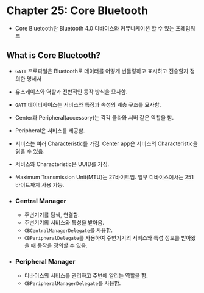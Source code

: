 # Chapter 25: Core Bluetooth

- Core Bluetooth란 Bluetooth 4.0 디바이스와 커뮤니케이션 할 수 있는 프레임워크

## What is Core Bluetooth?
- `GATT` 프로파일은 Bluetooth로 데이터를 어떻게 번들링하고 표시하고 전송할지 정의한 명세서
- 유스케이스와 역할과 전반적인 동작 방식을 묘사함.
- `GATT` 데이터베이스는 서비스와 특징과 속성의 계층 구조를 묘사함.

- Center과 Peripheral(accessory)는 각각 클라와 서버 같은 역할을 함.

- Peripheral은 서비스를 제공함.
- 서비스는 여러 Characteristic를 가짐. Center app은 서비스의 Characteristic을 읽을 수 있음.
- 서비스와 Characteristic은 UUID를 가짐.
- Maximum Transmission Unit(MTU)는 27바이트임. 일부 디바이스에서는 251바이트까지 사용 가능.

- ### Central Manager
  - 주변기기를 탐색, 연결함.
  - 주변기기의 서비스와 특성을 받아옴.
  - `CBCentralManagerDelegate`를 사용함.
  - `CBPeripheralDelegate`를 사용하여 주변기기의 서비스와 특성 정보를 받아왔을 때 동작을 정의할 수 있음.
  
- ### Peripheral Manager
  - 디바이스의 서비스를 관리하고 주변에 알리는 역할을 함.
  - `CBPeripheralManagerDelegate`를 사용함.

